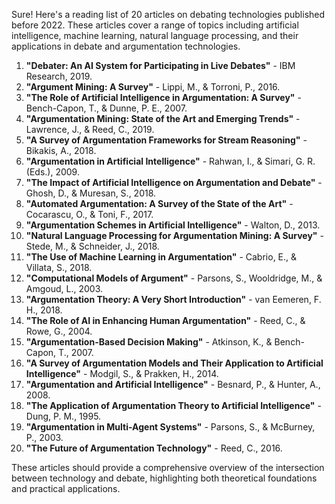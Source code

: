 Sure! Here's a reading list of 20 articles on debating technologies published before 2022. These articles cover a range of topics including artificial intelligence, machine learning, natural language processing, and their applications in debate and argumentation technologies.

1. **"Debater: An AI System for Participating in Live Debates"** - IBM Research, 2019.
2. **"Argument Mining: A Survey"** - Lippi, M., & Torroni, P., 2016.
3. **"The Role of Artificial Intelligence in Argumentation: A Survey"** - Bench-Capon, T., & Dunne, P. E., 2007.
4. **"Argumentation Mining: State of the Art and Emerging Trends"** - Lawrence, J., & Reed, C., 2019.
5. **"A Survey of Argumentation Frameworks for Stream Reasoning"** - Bikakis, A., 2018.
6. **"Argumentation in Artificial Intelligence"** - Rahwan, I., & Simari, G. R. (Eds.), 2009.
7. **"The Impact of Artificial Intelligence on Argumentation and Debate"** - Ghosh, D., & Muresan, S., 2018.
8. **"Automated Argumentation: A Survey of the State of the Art"** - Cocarascu, O., & Toni, F., 2017.
9. **"Argumentation Schemes in Artificial Intelligence"** - Walton, D., 2013.
10. **"Natural Language Processing for Argumentation Mining: A Survey"** - Stede, M., & Schneider, J., 2018.
11. **"The Use of Machine Learning in Argumentation"** - Cabrio, E., & Villata, S., 2018.
12. **"Computational Models of Argument"** - Parsons, S., Wooldridge, M., & Amgoud, L., 2003.
13. **"Argumentation Theory: A Very Short Introduction"** - van Eemeren, F. H., 2018.
14. **"The Role of AI in Enhancing Human Argumentation"** - Reed, C., & Rowe, G., 2004.
15. **"Argumentation-Based Decision Making"** - Atkinson, K., & Bench-Capon, T., 2007.
16. **"A Survey of Argumentation Models and Their Application to Artificial Intelligence"** - Modgil, S., & Prakken, H., 2014.
17. **"Argumentation and Artificial Intelligence"** - Besnard, P., & Hunter, A., 2008.
18. **"The Application of Argumentation Theory to Artificial Intelligence"** - Dung, P. M., 1995.
19. **"Argumentation in Multi-Agent Systems"** - Parsons, S., & McBurney, P., 2003.
20. **"The Future of Argumentation Technology"** - Reed, C., 2016.

These articles should provide a comprehensive overview of the intersection between technology and debate, highlighting both theoretical foundations and practical applications.